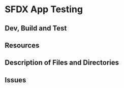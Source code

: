 # SFDX  App Testing

## Dev, Build and Test


## Resources


## Description of Files and Directories


## Issues


